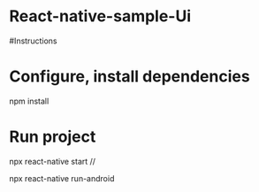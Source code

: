 ﻿# React-native-sample-Ui

#Instructions
# Configure, install dependencies
npm install
# Run project
npx react-native start //


npx react-native run-android
